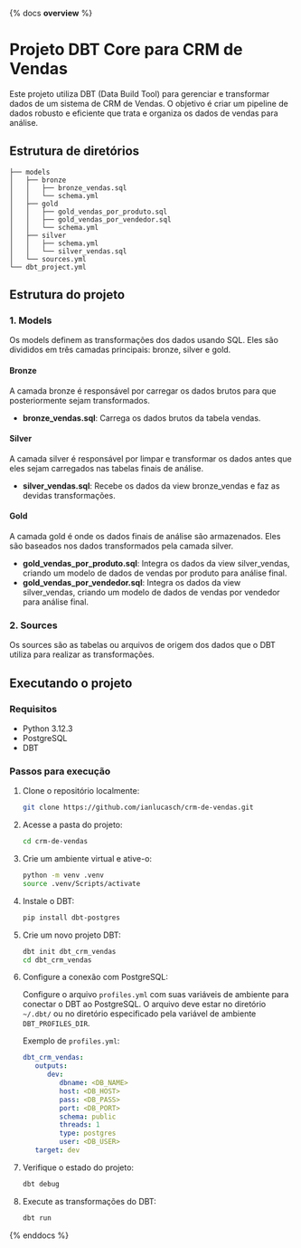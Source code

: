 {% docs __overview__ %}

# Projeto DBT Core para CRM de Vendas

Este projeto utiliza DBT (Data Build Tool) para gerenciar e transformar dados de um sistema de CRM de Vendas. O objetivo é criar um pipeline de dados robusto e eficiente que trata e organiza os dados de vendas para análise.

## Estrutura de diretórios

```plaintext
├── models
│   ├── bronze
│   │   ├── bronze_vendas.sql
│   │   └── schema.yml
│   ├── gold
│   │   ├── gold_vendas_por_produto.sql
│   │   ├── gold_vendas_por_vendedor.sql
│   │   └── schema.yml
│   ├── silver
│   │   ├── schema.yml
│   │   └── silver_vendas.sql
│   └── sources.yml
└── dbt_project.yml
```

## Estrutura do projeto

### 1. Models

Os models definem as transformações dos dados usando SQL. Eles são divididos em três camadas principais: bronze, silver e gold.

#### Bronze

A camada bronze é responsável por carregar os dados brutos para que posteriormente sejam transformados.

- **bronze_vendas.sql**: Carrega os dados brutos da tabela vendas.

#### Silver

A camada silver é responsável por limpar e transformar os dados antes que eles sejam carregados nas tabelas finais de análise.

- **silver_vendas.sql**: Recebe os dados da view bronze_vendas e faz as devidas transformações.

#### Gold

A camada gold é onde os dados finais de análise são armazenados. Eles são baseados nos dados transformados pela camada silver.

- **gold_vendas_por_produto.sql**: Integra os dados da view silver_vendas, criando um modelo de dados de vendas por produto para análise final.
- **gold_vendas_por_vendedor.sql**: Integra os dados da view silver_vendas, criando um modelo de dados de vendas por vendedor para análise final.

### 2. Sources

Os sources são as tabelas ou arquivos de origem dos dados que o DBT utiliza para realizar as transformações.

## Executando o projeto

### Requisitos

- Python 3.12.3
- PostgreSQL
- DBT

### Passos para execução

1. Clone o repositório localmente:
   ```bash
   git clone https://github.com/ianlucasch/crm-de-vendas.git
   ```


2. Acesse a pasta do projeto:
   ```bash
   cd crm-de-vendas
   ```


3. Crie um ambiente virtual e ative-o:
   ```bash
   python -m venv .venv
   source .venv/Scripts/activate
   ```


4. Instale o DBT:
   ```bash
   pip install dbt-postgres
   ```


5. Crie um novo projeto DBT:
   ```bash
   dbt init dbt_crm_vendas
   cd dbt_crm_vendas
   ```


6. Configure a conexão com PostgreSQL:

   Configure o arquivo `profiles.yml` com suas variáveis de ambiente para conectar o DBT ao PostgreSQL. O arquivo deve estar no diretório `~/.dbt/` ou no diretório especificado pela variável de ambiente `DBT_PROFILES_DIR`.

   Exemplo de `profiles.yml`:
   ```yaml
   dbt_crm_vendas:
      outputs:
         dev:
            dbname: <DB_NAME>
            host: <DB_HOST>
            pass: <DB_PASS>
            port: <DB_PORT>
            schema: public
            threads: 1
            type: postgres
            user: <DB_USER>
      target: dev
   ```


7. Verifique o estado do projeto:
   ```bash
   dbt debug
   ```


8. Execute as transformações do DBT:
   ```bash
   dbt run
   ```

{% enddocs %}